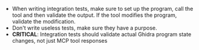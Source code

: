 - When writing integration tests, make sure to set up the program, call the tool and then validate the output. If the tool modifies the program, validate the modification.
- Don't write useless tests, make sure they have a purpose.
- **CRITICAL**: Integration tests should validate actual Ghidra program state changes, not just MCP tool responses
